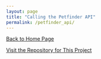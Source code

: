 ```yaml
---
layout: page
title: "Calling the Petfinder API"
permalink: /petfinder_api/
---
```


[Back to Home Page](https://kdfullington.github.io/kdfullington_portfolio/)


[Visit the Repository for This Project](https://github.com/kdfullington/kdfullington-portfolio/tree/main/petfinder_api_usage)